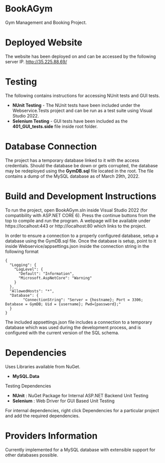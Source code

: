 # BookAGym
Gym Management and Booking Project.

# Deployed Website
The website has been deployed on and can be accessed by the following server IP.
http://35.225.88.69/

# Testing
The following contains instructions for accessing NUnit tests and GUI tests.
- **NUnit Testing** - The NUnit tests have been included under the Webservice.Tests project and can be run as a test suite using Visual Studio 2022.
- **Selenium Testing** - GUI tests have been included as the **401_GUI_tests.side** file inside root folder.

# Database Connection
The project has a temporary database linked to it with the access credentials. Should the database be down or gets corrupted, the database may be redeployed using the **GymDB.sql** file located in the root. The file contains a dump of the MySQL database as of March 29th, 2022.

# Build and Development Instructions

To run the project, open BookAGym.sln inside Visual Studio 2022 (for compatibility with ASP.NET CORE 6). Press the continue buttons from the top to compile and run the program. A webpage will be available under https://localhost:443 or http://localhost:80 which links to the project.

In order to ensure a connection to a properly configured database, setup a database using the GymDB.sql file. Once the database is setup, point to it inside Webservice/appsettings.json inside the connection string in the following format
```
{
  "Logging": {
    "LogLevel": {
      "Default": "Information",
      "Microsoft.AspNetCore": "Warning"
    }
  },
  "AllowedHosts": "*",
  "Database": {
        "ConnectionString": "Server = {hostname}; Port = 3306; Database = GymDB; Uid = {username}; Pwd={password};"
  }
}
```
The included appsettings.json file includes a connection to a temporary database which was used during the development process, and is configured with the current version of the SQL schema.

# Dependencies
Uses Libraries available from NuGet.
- **MySQL.Data**

Testing Dependencies
- **NUnit** : NuGet Package for Internal ASP.NET Backend Unit Testing
- **Selenium** : Web Driver for GUI Based Unit Testing

For internal dependencies, right click Dependencies for a particular project and add the required dependencies.

# Providers Information
Currently implemented for a MySQL database with extensible support for other databases possible.
